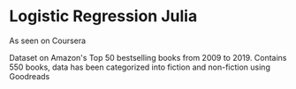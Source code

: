 # Logistic Regression Julia
As seen on Coursera

Dataset on Amazon's Top 50 bestselling books from 2009 to 2019. Contains 550 books, data has been categorized into fiction and non-fiction using Goodreads
